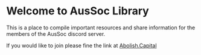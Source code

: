 # Welcome to AusSoc Library

This is a place to compile important resources and share information for the members of the AusSoc discord server.

If you would like to join please fine the link at  	[Abolish.Capital](http://www.abolish.capital/)